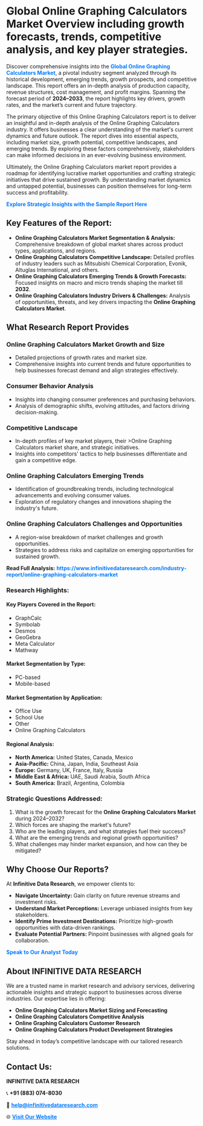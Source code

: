 <h1>Global Online Graphing Calculators Market Overview including growth forecasts, trends, competitive analysis, and key player strategies.</h1>
<p>
Discover comprehensive insights into the 
<a href="https://www.infinitivedataresearch.com/industry-report/online-graphing-calculators-market" rel="dofollow" style="color: #007BFF; text-decoration: none;"><strong>Global Online Graphing Calculators Market</strong></a>, a pivotal industry segment analyzed through its historical development, emerging trends, growth prospects, and competitive landscape. This report offers an in-depth analysis of production capacity, revenue structures, cost management, and profit margins. Spanning the forecast period of <strong>2024–2033</strong>, the report highlights key drivers, growth rates, and the market’s current and future trajectory.
</p>
<p>
The primary objective of this Online Graphing Calculators report is to deliver an insightful and in-depth analysis of the Online Graphing Calculators industry. It offers businesses a clear understanding of the market's current dynamics and future outlook. The report dives into essential aspects, including market size, growth potential, competitive landscapes, and emerging trends. By exploring these factors comprehensively, stakeholders can make informed decisions in an ever-evolving business environment.
</p>
<p>
Ultimately, the Online Graphing Calculators market report provides a roadmap for identifying lucrative market opportunities and crafting strategic initiatives that drive sustained growth. By understanding market dynamics and untapped potential, businesses can position themselves for long-term success and profitability.
</p>
<p>
<a href="https://www.infinitivedataresearch.com/request-sample/reportId=102553" style="color: #007BFF; text-decoration: none;"><strong>Explore Strategic Insights with the Sample Report Here</strong></a>
</p>

<h2>Key Features of the Report:</h2>
<ul>
<li><strong>Online Graphing Calculators Market Segmentation & Analysis:</strong> Comprehensive breakdown of global market shares across product types, applications, and regions.</li>
<li><strong>Online Graphing Calculators Competitive Landscape:</strong> Detailed profiles of industry leaders such as Mitsubishi Chemical Corporation, Evonik, Altuglas International, and others.</li>
<li><strong>Online Graphing Calculators Emerging Trends & Growth Forecasts:</strong> Focused insights on macro and micro trends shaping the market till <strong>2032</strong>.</li>
<li><strong>Online Graphing Calculators Industry Drivers & Challenges:</strong> Analysis of opportunities, threats, and key drivers impacting the <strong>Online Graphing Calculators Market</strong>.</li>
</ul>

<h2>What Research Report Provides</h2>
<h3>Online Graphing Calculators Market Growth and Size</h3>
<ul>
<li>Detailed projections of growth rates and market size.</li>
<li>Comprehensive insights into current trends and future opportunities to help businesses forecast demand and align strategies effectively.</li>
</ul>

<h3>Consumer Behavior Analysis</h3>
<ul>
<li>Insights into changing consumer preferences and purchasing behaviors.</li>
<li>Analysis of demographic shifts, evolving attitudes, and factors driving decision-making.</li>
</ul>

<h3>Competitive Landscape</h3>
<ul>
<li>In-depth profiles of key market players, their >Online Graphing Calculators market share, and strategic initiatives.</li>
<li>Insights into competitors' tactics to help businesses differentiate and gain a competitive edge.</li>
</ul>

<h3>Online Graphing Calculators Emerging Trends</h3>
<ul>
<li>Identification of groundbreaking trends, including technological advancements and evolving consumer values.</li>
<li>Exploration of regulatory changes and innovations shaping the industry's future.</li>
</ul>

<h3>Online Graphing Calculators Challenges and Opportunities</h3>
<ul>
<li>A region-wise breakdown of market challenges and growth opportunities.</li>
<li>Strategies to address risks and capitalize on emerging opportunities for sustained growth.</li>
</ul>
<p><strong>Read Full Analysis:</strong> <a href="https://www.infinitivedataresearch.com/industry-report/online-graphing-calculators-market" rel="dofollow" style="color: #007BFF; text-decoration: none;"><strong>https://www.infinitivedataresearch.com/industry-report/online-graphing-calculators-market</strong></a></p>
<h3>Research Highlights:</h3>
<h4>Key Players Covered in the Report:</h4>
<ul><li>GraphCalc</li><li>Symbolab</li><li>Desmos</li><li>GeoGebra</li><li>Meta Calculator</li><li>Mathway</li></ul>
<h4>Market Segmentation by Type:</h4>
<ul><li>PC-based</li><li>Mobile-based</li></ul>
<h4>Market Segmentation by Application:</h4>
<ul><li>Office Use</li><li>School Use</li><li>Other</li><li>Online Graphing Calculators</li></ul>

<h4>Regional Analysis:</h4>
<ul>
<li><strong>North America:</strong> United States, Canada, Mexico</li>
<li><strong>Asia-Pacific:</strong> China, Japan, India, Southeast Asia</li>
<li><strong>Europe:</strong> Germany, UK, France, Italy, Russia</li>
<li><strong>Middle East & Africa:</strong> UAE, Saudi Arabia, South Africa</li>
<li><strong>South America:</strong> Brazil, Argentina, Colombia</li>
</ul>

<h3>Strategic Questions Addressed:</h3>
<ol>
<li>What is the growth forecast for the <strong>Online Graphing Calculators Market</strong> during 2024–2032?</li>
<li>Which forces are shaping the market's future?</li>
<li>Who are the leading players, and what strategies fuel their success?</li>
<li>What are the emerging trends and regional growth opportunities?</li>
<li>What challenges may hinder market expansion, and how can they be mitigated?</li>
</ol>

<h2>Why Choose Our Reports?</h2>
<p>At <strong>Infinitive Data Research</strong>, we empower clients to:</p>
<ul>
<li><strong>Navigate Uncertainty:</strong> Gain clarity on future revenue streams and investment risks.</li>
<li><strong>Understand Market Perceptions:</strong> Leverage unbiased insights from key stakeholders.</li>
<li><strong>Identify Prime Investment Destinations:</strong> Prioritize high-growth opportunities with data-driven rankings.</li>
<li><strong>Evaluate Potential Partners:</strong> Pinpoint businesses with aligned goals for collaboration.</li>
</ul>
<p><a href="https://www.infinitivedataresearch.com/industry-report/online-graphing-calculators-market" rel="dofollow" style="color: #007BFF; text-decoration: none;"><strong>Speak to Our Analyst Today</strong></a></p>

<h2>About INFINITIVE DATA RESEARCH</h2>
<p>We are a trusted name in market research and advisory services, delivering actionable insights and strategic support to businesses across diverse industries. Our expertise lies in offering:</p>
<ul>
<li><strong>Online Graphing Calculators Market Sizing and Forecasting</strong></li>
<li><strong>Online Graphing Calculators Competitive Analysis</strong></li>
<li><strong>Online Graphing Calculators Customer Research</strong></li>
<li><strong>Online Graphing Calculators Product Development Strategies</strong></li>
</ul>
<p>Stay ahead in today’s competitive landscape with our tailored research solutions.</p>

<h2>Contact Us:</h2>
<p><strong>INFINITIVE DATA RESEARCH</strong></p>
<p>📞 <strong>+91 (883) 074-8030</strong></p>
<p>📧 <strong><a href="mailto:help@infinitivedataresearch.com" style="color: #007BFF;">help@infinitivedataresearch.com</a></strong></p>
<p>🌐 <strong><a href="https://www.infinitivedataresearch.com" rel="dofollow" style="color: #007BFF;">Visit Our Website</a></strong></p>